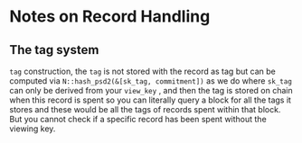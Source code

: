 # Notes on Record Handling

## The tag system
`tag`  construction, the `tag` is not stored with the record as tag but can be computed via `N::hash_psd2(&[sk_tag, commitment])` as we do where `sk_tag` can only be derived from your `view_key` , and then the tag is stored on chain when this record is spent so you can literally query a block for all the tags it stores and these would be all the tags of records spent within that block. But you cannot check if a specific record has been spent without the viewing key.
